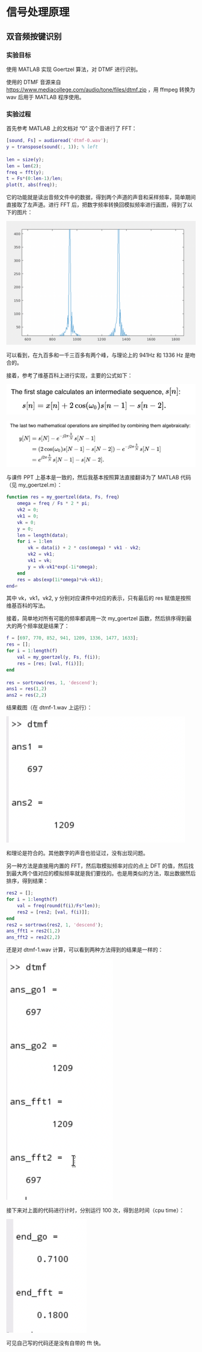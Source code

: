 # 信号处理原理

## 双音频按键识别

### 实验目标

使用 MATLAB 实现 Goertzel 算法，对 DTMF 进行识别。

使用的 DTMF 音源来自 https://www.mediacollege.com/audio/tone/files/dtmf.zip ，用 ffmpeg 转换为 wav 后用于 MATLAB 程序使用。

### 实验过程

首先参考 MATLAB 上的文档对 “0” 这个音进行了 FFT：

```matlab
[sound, Fs] = audioread('dtmf-0.wav');
y = transpose(sound(:, 1)); % left

len = size(y);
len = len(2);
freq = fft(y);
t = Fs*(0:len-1)/len;
plot(t, abs(freq));
```

它的功能就是读出音频文件中的数据，得到两个声道的声音和采样频率，简单期间直接取了左声道。进行 FFT 后，把数字频率转换回模拟频率进行画图，得到了以下的图片：

![](2020-01-10-23-31-27.png)

可以看到，在九百多和一千三百多有两个峰，与理论上的 941Hz 和 1336 Hz 是吻合的。

接着，参考了维基百科上进行实现，主要的公式如下：

![](2020-01-11-00-21-07.png)

![](2020-01-11-00-21-19.png)

与课件 PPT 上基本是一致的，然后我基本按照算法直接翻译为了 MATLAB 代码（见 my_goertzel.m）：

```matlab
function res = my_goertzel(data, Fs, freq)
    omega = freq / Fs * 2 * pi;
    vk2 = 0;
    vk1 = 0;
    vk = 0;
    y = 0;
    len = length(data);
    for i = 1:len
        vk = data(i) + 2 * cos(omega) * vk1 - vk2;
        vk2 = vk1;
        vk1 = vk;
        y = vk-vk1*exp(-1i*omega);
    end
    res = abs(exp(1i*omega)*vk-vk1);
end⏎
```

其中 vk，vk1，vk2, y 分别对应课件中对应的表示，只有最后的 res 赋值是按照维基百科的写法。

接着，简单地对所有可能的频率都调用一次 my_goertzel 函数，然后排序得到最大的两个频率就是结果了：

```matlab
f = [697, 770, 852, 941, 1209, 1336, 1477, 1633];
res = [];
for i = 1:length(f)
    val = my_goertzel(y, Fs, f(i));
    res = [res; [val, f(i)]];
end

res = sortrows(res, 1, 'descend');
ans1 = res(1,2)
ans2 = res(2,2)
```

结果截图（在 dtmf-1.wav 上运行）：

![](2020-01-11-00-25-04.png)

和理论是符合的。其他数字的声音也验证过，没有出现问题。

另一种方法是直接用内置的 FFT，然后取模拟频率对应的点上 DFT 的值，然后找到最大两个值对应的模拟频率就是我们要找的。也是用类似的方法，取出数据然后排序，得到结果：

```matlab
res2 = [];
for i = 1:length(f)
    val = freq(round(f(i)/Fs*len));
    res2 = [res2; [val, f(i)]];
end
res2 = sortrows(res2, 1, 'descend');
ans_fft1 = res2(1,2)
ans_fft2 = res2(2,2)
```

还是对 dtmf-1.wav 计算，可以看到两种方法得到的结果是一样的：

![](2020-01-11-00-32-16.png)

接下来对上面的代码进行计时，分别运行 100 次，得到总时间（cpu time）：

![](2020-01-11-00-36-51.png)

可见自己写的代码还是没有自带的 fft 快。